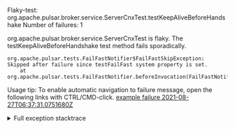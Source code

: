         
Flaky-test: org.apache.pulsar.broker.service.ServerCnxTest.testKeepAliveBeforeHandshake
Number of failures: 1

org.apache.pulsar.broker.service.ServerCnxTest is flaky. The testKeepAliveBeforeHandshake test method fails sporadically.

```
org.apache.pulsar.tests.FailFastNotifier$FailFastSkipException: Skipped after failure since testFailFast system property is set.
	at org.apache.pulsar.tests.FailFastNotifier.beforeInvocation(FailFastNotifier.java:88)

```

Usage tip: To enable automatic navigation to failure message, open the following links with CTRL/CMD-click.
[example failure 2021-08-27T06:37:31.0751680Z](https://github.com/apache/pulsar/runs/3440411059?check_suite_focus=true#step:9:1857)


<details>
<summary>Full exception stacktrace</summary>
<code><pre>
org.apache.pulsar.tests.FailFastNotifier$FailFastSkipException: Skipped after failure since testFailFast system property is set.
	at org.apache.pulsar.tests.FailFastNotifier.beforeInvocation(FailFastNotifier.java:88)

</pre></code>
</details>

